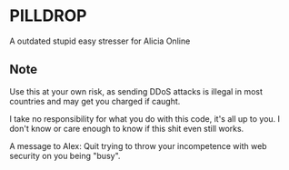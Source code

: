 # PILLDROP
A outdated stupid easy stresser for Alicia Online
## Note
Use this at your own risk, as sending DDoS attacks is illegal in most countries and may get you charged if caught.

I take no responsibility for what you do with this code, it's all up to you. I don't know or care enough to know if this shit even still works.

A message to Alex: Quit trying to throw your incompetence with web security on you being "busy".
